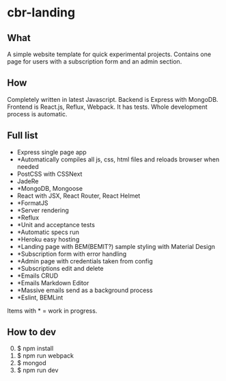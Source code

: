 # cbr-landing

## What
A simple website template for quick experimental projects. Contains one page for users with a subscription form and an admin section.

## How
Completely written in latest Javascript. Backend is Express with MongoDB. Frontend is React.js, Reflux, Webpack. It has tests. Whole development process is automatic.

## Full list
- Express single page app
- *Automatically compiles all js, css, html files and reloads browser when needed
- PostCSS with CSSNext
- JadeRe
- *MongoDB, Mongoose
- React with JSX, React Router, React Helmet
- *FormatJS
- *Server rendering
- *Reflux
- *Unit and acceptance tests
- *Automatic specs run
- *Heroku easy hosting
- *Landing page with BEM(BEMIT?) sample styling with Material Design
- *Subscription form with error handling
- *Admin page with credentials taken from config
- *Subscriptions edit and delete
- *Emails CRUD
- *Emails Markdown Editor
- *Massive emails send as a background process
- *Eslint, BEMLint

Items with * = work in progress.
 
## How to dev
0. $ npm install
1. $ npm run webpack
2. $ mongod
3. $ npm run dev
